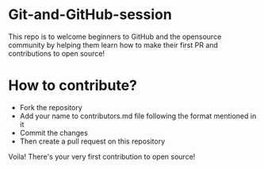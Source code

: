# Git-and-GitHub-session

This repo is to welcome beginners to GitHub and the opensource community by helping them learn how to make their first PR and contributions to open source!

# How to contribute?
- Fork the repository 
- Add your name to contributors.md file following the format mentioned in it
- Commit the changes
- Then create a pull request on this repository 

Voila! There's your very first contribution to open source!
